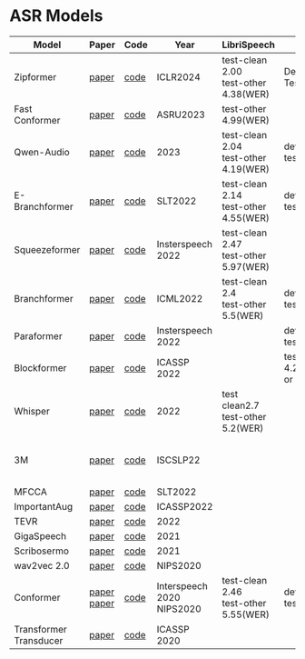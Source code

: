# ASR Models

| Model                  | Paper                                                        | Code                                                         | Year                          | LibriSpeech                              | Aishell-1                              | WenetSpeech                                             |
| ---------------------- | ------------------------------------------------------------ | ------------------------------------------------------------ | ----------------------------- | ---------------------------------------- | -------------------------------------- | ------------------------------------------------------- |
| Zipformer              | [paper](https://arxiv.org/pdf/2310.11230.pdf)                | [code](https://github.com/k2-fsa/icefall/tree/master/egs/librispeech/ASR/zipformer) | ICLR2024                      | test-clean 2.00 <br>test-other 4.38(WER) | Dev 4.03<br>Test 4.28(CER)             | Dev 7.29 <br>test_net 7.24 <br>test_meeting 12.06(CER)  |
| Fast Conformer         | [paper](https://arxiv.org/pdf/2305.05084.pdf)                | [code](https://github.com/NVIDIA/NeMo)                       | ASRU2023                      | test-other 4.99(WER)                     |                                        |                                                         |
| Qwen-Audio             | [paper](https://arxiv.org/pdf/2311.07919.pdf)                | [code](https://github.com/qwenlm/qwen-audio)                 | 2023                          | test-clean 2.04 <br>test-other 4.19(WER) | dev 1.22<br>test 1.29(WER)             |                                                         |
| E-Branchformer         | [paper](https://arxiv.org/abs/2210.00077)                    | [code](https://github.com/asappresearch/e-branchformer)      | SLT2022                       | test-clean 2.14 <br>test-other 4.55(WER) | dev 4.2 <br>test 4.5(CER)              |                                                         |
| Squeezeformer          | [paper](https://arxiv.org/pdf/2206.00888.pdf)                | [code](https://github.com/kssteven418/squeezeformer)         | Insterspeech 2022             | test-clean 2.47 <br>test-other 5.97(WER) |                                        |                                                         |
| Branchformer           | [paper](https://arxiv.org/abs/2207.02971)                    | [code](https://github.com/espnet/espnet)                     | ICML2022                      | test-clean 2.4 <br>test-other 5.5(WER)   | dev 4.19 <br>test 4.43(CER)            |                                                         |
| Paraformer             | [paper](https://arxiv.org/pdf/2206.08317.pdf)                | [code](https://github.com/alibaba-damo-academy/FunASR)       | Insterspeech 2022             |                                          | dev 4.6 <br>test 5.2(CER)              |                                                         |
| Blockformer            | [paper](https://arxiv.org/pdf/2207.11697.pdf)                | [code](https://github.com/Mininglamp-Technology/ASR-BlockFormer) | ICASSP 2022                   |                                          | test 4.29/4.05(wihout or with LM)(CER) |                                                         |
| Whisper                | [paper](https://arxiv.org/pdf/2212.04356.pdf)                | [code](https://github.com/openai/whisper)                    | 2022                          | test clean2.7 <br>test-other 5.2(WER)    |                                        |                                                         |
| 3M                     | [paper](https://arxiv.org/pdf/2204.03178.pdf)                | [code](https://github.com/tencent-ailab/3m-asr)              | ISCSLP22                      |                                          |                                        | dev 7.19 <br/>test_net 7.99<br/>test_meeting 13.69(CER) |
| MFCCA                  | [paper](https://arxiv.org/pdf/2210.05265v1.pdf)              | [code](https://github.com/alibaba-damo-academy/FunASR)       | SLT2022                       |                                          |                                        |                                                         |
| ImportantAug           | [paper](https://arxiv.org/pdf/2112.07156v2.pdf)              | [code](https://github.com/tvanh512/importantAug)             | ICASSP2022                    |                                          |                                        |                                                         |
| TEVR                   | [paper](https://arxiv.org/pdf/2206.12693v1.pdf)              | [code](https://github.com/DeutscheKI/tevr-asr-tool)          | 2022                          |                                          |                                        |                                                         |
| GigaSpeech             | [paper](https://arxiv.org/pdf/2106.06909v1.pdf)              | [code](https://github.com/SpeechColab/GigaSpeech)            | 2021                          |                                          |                                        |                                                         |
| Scribosermo            | [paper](https://arxiv.org/pdf/2110.07982.pdf)                | [code](https://gitlab.com/jaco-assistant/scribosermo)        | 2021                          |                                          |                                        |                                                         |
| wav2vec 2.0            | [paper](https://arxiv.org/pdf/2006.11477v3.pdf)              | [code](https://github.com/pytorch/fairseq)                   | NIPS2020                      |                                          |                                        |                                                         |
| Conformer              | [paper](https://arxiv.org/abs/2005.08100)  <br>[paper](https://arxiv.org/pdf/2010.10504v1.pdf) | [code](https://github.com/k2-fsa/icefall)                    | Interspeech 2020 <br>NIPS2020 | test-clean 2.46 <br>test-other 5.55(WER) | dev 4.5 <br>test 4.61(CER)             | dev 7.19 <br>test_net 7.99<br>test_meeting 13.69(CER)   |
| Transformer Transducer | [paper](https://arxiv.org/pdf/2002.02562.pdf)                | [code](https://github.com/upskyy/Transformer-Transducer)     | ICASSP 2020                   |                                          |                                        |                                                         |

